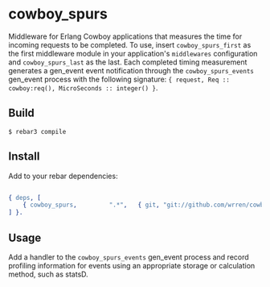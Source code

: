 cowboy_spurs
=====

Middleware for Erlang Cowboy applications that measures the time for incoming requests to be completed. To use, insert
```cowboy_spurs_first``` as the first middleware module in your application's ```middlewares``` configuration and
```cowboy_spurs_last``` as the last. Each completed timing measurement generates a gen_event event notification through
the ```cowboy_spurs_events``` gen_event process with the following signature: ```{ request, Req :: cowboy:req(), MicroSeconds :: integer() }```. 

Build
-----

    $ rebar3 compile


Install
-------

Add to your rebar dependencies:

```erlang

{ deps, [
	{ cowboy_spurs, 		".*", 	{ git, "git://github.com/wrren/cowboy_spurs.erl", { branch, "master" } } }	
] }.

```


Usage
-----

Add a handler to the ```cowboy_spurs_events``` gen_event process and record profiling information for events using an appropriate
storage or calculation method, such as statsD.